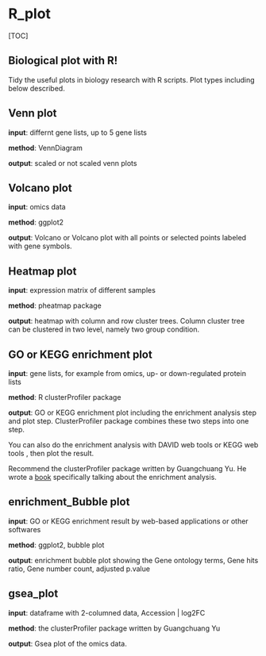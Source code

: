 # R_plot
[TOC]
## Biological plot  with R!
Tidy the useful plots in biology research with R scripts.
Plot types including below described.

## Venn plot

**input**: differnt gene lists, up to 5 gene lists

**method**: VennDiagram

**output**: scaled or not scaled venn plots

## Volcano plot

**input**: omics data

**method**: ggplot2

**output**: Volcano or Volcano plot with all points or selected points labeled with gene symbols.

## Heatmap plot

**input**: expression matrix of different samples

**method**: pheatmap package

**output**: heatmap with column and row cluster trees. Column cluster tree can be clustered in two level, namely two group condition.

## GO or KEGG enrichment plot

**input**: gene lists, for example from omics, up- or down-regulated protein lists

**method**: R clusterProfiler  package

**output**: GO or KEGG enrichment plot including the enrichment analysis step and plot step. ClusterProfiler package combines these two steps into one step.

You can also do the enrichment analysis with DAVID web tools or KEGG web tools , then plot the result.

Recommend the clusterProfiler package written by Guangchuang Yu. He wrote a [book](https://yulab-smu.github.io/clusterProfiler-book/index.html) specifically talking about the enrichment analysis.

## enrichment_Bubble plot

**input**: GO or KEGG enrichment result by web-based applications or other softwares

**method**: ggplot2, bubble plot

**output**: enrichment bubble plot showing the Gene ontology terms, Gene hits ratio, Gene number count, adjusted p.value

## gsea_plot

**input**: dataframe with 2-columned data, Accession | log2FC

**method**: the clusterProfiler package written by Guangchuang Yu

**output**:  Gsea plot of the omics data.